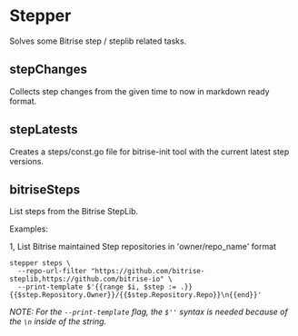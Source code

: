 # Stepper

Solves some Bitrise step / steplib related tasks.

## stepChanges

Collects step changes from the given time to now in markdown ready format.

## stepLatests

Creates a steps/const.go file for bitrise-init tool with the current latest step versions.

## bitriseSteps

List steps from the Bitrise StepLib.

Examples:

1, List Bitrise maintained Step repositories in 'owner/repo_name' format

```shell
stepper steps \
  --repo-url-filter "https://github.com/bitrise-steplib,https://github.com/bitrise-io" \
  --print-template $'{{range $i, $step := .}}{{$step.Repository.Owner}}/{{$step.Repository.Repo}}\n{{end}}'
```

*NOTE: For the `--print-template` flag, the `$''` syntax is needed because of the `\n` inside of the string.*